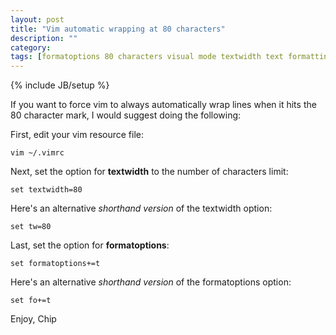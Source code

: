 ```yaml
---
layout: post
title: "Vim automatic wrapping at 80 characters"
description: ""
category: 
tags: [formatoptions 80 characters visual mode textwidth text formatting vi vim vimscript viml]
---
```

{% include JB/setup %}

If you want to force vim to always automatically wrap lines when it hits the 80
character mark, I would suggest doing the following:

First, edit your vim resource file:

    vim ~/.vimrc

Next, set the option for **textwidth** to the number of characters limit:

    set textwidth=80
    
Here's an alternative *shorthand version* of the textwidth option:

    set tw=80

Last, set the option for **formatoptions**:

    set formatoptions+=t

Here's an alternative *shorthand version* of the formatoptions option:

    set fo+=t

Enjoy,
Chip
